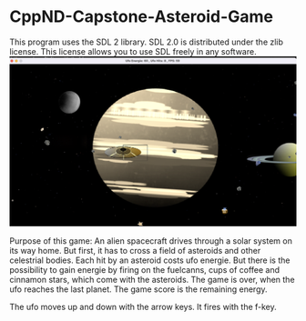 # CppND-Capstone-Asteroid-Game

This program uses the SDL 2 library. SDL 2.0 is distributed under the zlib license. This license allows you to use SDL freely in any software.
<img src="build/images/AsteroidGame.png"/>

Purpose of this game: An alien spacecraft drives through a solar system on its way home.
But first, it has to cross a field of asteroids and other celestrial bodies.
Each hit by an asteroid costs ufo energie. But there is the possibility to gain energie by firing on the fuelcanns, cups of coffee and cinnamon stars, which come with the asteroids.
The game is over, when the ufo reaches the last planet. The game score is the remaining energy.

The ufo moves up and down with the arrow keys. It fires with the f-key.

